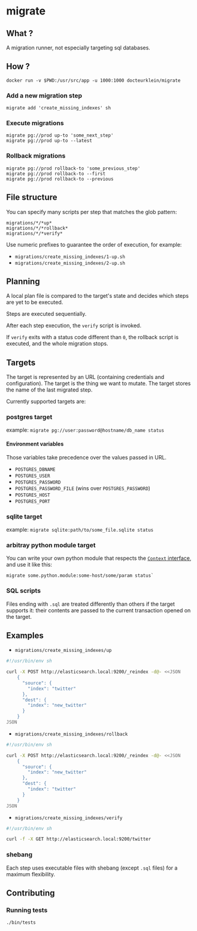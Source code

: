 # migrate

## What ?

A migration runner, not especially targeting sql databases.

## How ?

    docker run -v $PWD:/usr/src/app -u 1000:1000 docteurklein/migrate

### Add a new migration step

    migrate add 'create_missing_indexes' sh

### Execute migrations

    migrate pg://prod up-to 'some_next_step'
    migrate pg://prod up-to --latest

### Rollback migrations

    migrate pg://prod rollback-to 'some_previous_step'
    migrate pg://prod rollback-to --first
    migrate pg://prod rollback-to --previous


## File structure


You can specify many scripts per step that matches the glob pattern:

    migrations/*/*up*
    migrations/*/*rollback*
    migrations/*/*verify*

Use numeric prefixes to guarantee the order of execution, for example:

 - `migrations/create_missing_indexes/1-up.sh`
 - `migrations/create_missing_indexes/2-up.sh`


## Planning

A local plan file is compared to the target's state and decides which steps are yet to be executed.

Steps are executed sequentially.

After each step execution, the `verify` script is invoked.

If `verify` exits with a status code different than `0`, the rollback script is executed, and the whole migration stops.


## Targets

The target is represented by an URL (containing credentials and configuration).
The target is the thing we want to mutate.
The target stores the name of the last migrated step.

Currently supported targets are:

### postgres target
    
example: `migrate pg://user:password@hostname/db_name status`

#### Environment variables

Those variables take precedence over the values passed in URL.

 - `POSTGRES_DBNAME`
 - `POSTGRES_USER`
 - `POSTGRES_PASSWORD`
 - `POSTGRES_PASSWORD_FILE` (wins over `POSTGRES_PASSWORD`)
 - `POSTGRES_HOST`
 - `POSTGRES_PORT`
 
### sqlite target

example: `migrate sqlite:path/to/some_file.sqlite status`


### arbitray python module target

You can write your own python module that respects the [`Context` interface](./migrate/targets/sqlite.py#L8),
and use it like this:

    migrate some.python.module:some-host/some/param status`

### SQL scripts

Files ending with `.sql` are treated differently than others if the target supports it:
their contents are passed to the current transaction opened on the target.


## Examples

 - `migrations/create_missing_indexes/up`

```sh
#!/usr/bin/env sh

curl -X POST http://elasticsearch.local:9200/_reindex -d@- <<JSON
    {
      "source": {
        "index": "twitter"
      },
      "dest": {
        "index": "new_twitter"
      }
    }
JSON
```

 - `migrations/create_missing_indexes/rollback`

```sh
#!/usr/bin/env sh

curl -X POST http://elasticsearch.local:9200/_reindex -d@- <<JSON
    {
      "source": {
        "index": "new_twitter"
      },
      "dest": {
        "index": "twitter"
      }
    }
JSON
```

 - `migrations/create_missing_indexes/verify`

```sh
#!/usr/bin/env sh

curl -f -X GET http://elasticsearch.local:9200/twitter
```


### shebang


Each step uses executable files with shebang (except `.sql` files) for a maximum flexibility.


## Contributing

### Running tests

    ./bin/tests
